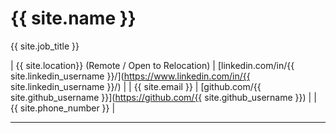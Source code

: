 # {{ site.name }}

{{ site.job_title }}

| {{ site.location}} (Remote / Open to Relocation) | [linkedin.com/in/{{ site.linkedin_username }}/](https://www.linkedin.com/in/{{ site.linkedin_username }}/) |
| {{ site.email }} | [github.com/{{ site.github_username }}](https://github.com/{{ site.github_username }}) |
| {{ site.phone_number }} |

---
